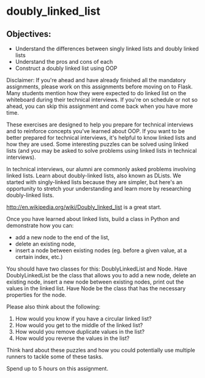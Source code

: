 # doubly_linked_list

## Objectives:

- Understand the differences between singly linked lists and doubly linked lists
- Understand the pros and cons of each
- Construct a doubly linked list using OOP

Disclaimer: If you're ahead and have already finished all the mandatory assignments, please work on this assignments before moving on to Flask. Many students mention how they were expected to do linked list on the whiteboard during their technical interviews. If you're on schedule or not so ahead, you can skip this assignment and come back when you have more time.

These exercises are designed to help you prepare for technical interviews and to reinforce concepts you've learned about OOP. If you want to be better prepared for technical interviews, it's helpful to know linked lists and how they are used. Some interesting puzzles can be solved using linked lists (and you may be asked to solve problems using linked lists in technical interviews).

In technical interviews, our alumni are commonly asked problems involving linked lists. Learn about doubly-linked lists, also known as DLists. We started with singly-linked lists because they are simpler, but here's an opportunity to stretch your understanding and learn more by researching doubly-linked lists.

http://en.wikipedia.org/wiki/Doubly_linked_list is a great start.

Once you have learned about linked lists, build a class in Python and demonstrate how you can:

- add a new node to the end of the list,
- delete an existing node,
- insert a node between existing nodes (eg. before a given value, at a certain index, etc.)

You should have two classes for this: DoublyLinkedList and Node. Have DoublyLinkedList be the class that allows you to add a new node, delete an existing node, insert a new node between existing nodes, print out the values in the linked list. Have Node be the class that has the necessary properties for the node.

Please also think about the following:

1. How would you know if you have a circular linked list?
2. How would you get to the middle of the linked list?
3. How would you remove duplicate values in the list?
4. How would you reverse the values in the list?

Think hard about these puzzles and how you could potentially use multiple runners to tackle some of these tasks.

Spend up to 5 hours on this assignment.
